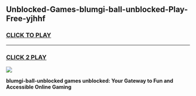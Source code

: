 
## Unblocked-Games-blumgi-ball-unblocked-Play-Free-yjhhf
<h3>
<a href="https://premium76.site?title=blumgi-ball-unblocked&ref=23A">CLICK TO PLAY</a></h3>
<hr>

<h3>
<a href="https://premium76.site?title=blumgi-ball-unblocked&ref=23A">CLICK 2 PLAY</a>
  
</h3>

<a href="https://premium76.site?title=blumgi-ball-unblocked&ref=23A"><img src="https://clearcache.store/games.png"></a>


**blumgi-ball-unblocked games unblocked: Your Gateway to Fun and Accessible Online Gaming**
